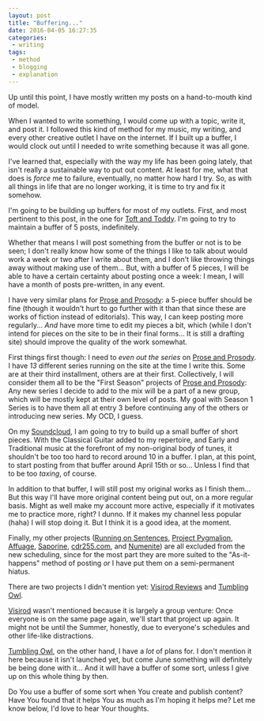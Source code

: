 ```yaml
---
layout: post
title: "Buffering..."
date: 2016-04-05 16:27:35
categories:
 - writing
tags:
 - method
 - blogging
 - explanation
---
```



Up until this point, I have mostly written my posts on a hand-to-mouth
kind of model.

When I wanted to write something, I would come up with a topic, write
it, and post it. I followed this kind of method for my music, my
writing, and every other creative outlet I have on the internet. If I
built up a buffer, I would clock out until I needed to write something
because it was all gone.

I've learned that, especially with the way my life has been going
lately, that isn't really a sustainable way to put out content. At
least for me, what that does is *force* me to failure, eventually, no
matter how hard I try. So, as with all things in life that are no
longer working, it is time to try and fix it somehow.

I'm going to be building up buffers for most of my outlets. First, and
most pertinent to this post, in the one for [Toft and Toddy][toft]. I'm
going to try to maintain a buffer of 5 posts, indefinitely. 

Whether that means I will post something from the buffer or not is to
be seen; I don't really know how some of the things I like to talk
about would work a week or two after I write about them, and I don't
like throwing things away without making use of them... But, with a
buffer of 5 pieces, I will be able to have a certain certainty about
posting once a week: I mean, I will have a month of posts pre-written,
in any event.

I have very similar plans for [Prose and Prosody][prose]: a 5-piece
buffer should be fine (though it wouldn't hurt to go further with it
than that since these are works of fiction instead of
editorials). This way, I can keep posting more regularly... *And* have
more time to edit my pieces a bit, which (while I don't intend for
pieces on the site to be in their final forms... It is still a
drafting site) should improve the quality of the work somewhat.

First things first though: I need to *even out the series* on
[Prose and Prosody][prose]. I have *13* different series running on
the site at the time I write this. Some are at their third
installment, others are at their first. Collectively, I will consider
them all to be the "First Season" projects of
[Prose and Prosody][prose]: Any new series I decide to add to the mix
will be a part of a new group, which will be mostly kept at their own
level of posts. My goal with Season 1 Series is to have them all at
entry 3 before continuing any of the others or introducing new
series. My OCD, I guess.

On my [Soundcloud][soundcloud], I am going to try to build up a small
buffer of short pieces. With the Classical Guitar added to my
repertoire, and Early and Traditional music at the forefront of my
non-original body of tunes, it shouldn't be too too hard to record
around 10 in a buffer. I plan, at this point, to start posting from
that buffer around April 15th or so... Unless I find that to be too
*taxing*, of course.

In addition to that buffer, I will still post my original works as I
finish them... But this way I'll have more original content being put
out, on a more regular basis. Might as well make my account more
active, especially if it motivates me to practice more, right? I
dunno. If it makes my channel less popular (haha) I will stop doing
it. But I think it is a good idea, at the moment.

Finally, my other projects ([Running on Sentences][running],
[Project Pygmalion][pyg], [Affuage][aff], [Saporine][saporine],
[cdr255.com][cdr255], and [Numenite][numenite]) are all excluded from
the new scheduling, since for the most part they are more suited to
the "As-it-happens" method of posting *or* I have put them on a
semi-permanent hiatus.

There are two projects I didn't mention yet:
[Visirod Reviews][visirod] and [Tumbling Owl][owl]. 

[Visirod][visirod] wasn't mentioned because it is largely a group
venture: Once everyone is on the same page again, we'll start that
project up again. It might not be until the Summer, honestly, due to
everyone's schedules and other life-like distractions.

[Tumbling Owl][owl], on the other hand, I have a *lot* of plans for. I
don't mention it here because it isn't launched yet, but come June
something will definitely be being done with it... And it will have a
buffer of some sort, unless I give up on this whole thing by then. 

Do You use a buffer of some sort when You create and publish content?
Have You found that it helps You as much as I'm hoping it helps me?
Let me know below, I'd love to hear Your thoughts.

[prose]: http://proseandprosody.com " "
[owl]: http://tumblingowl.com " "
[visirod]: http://visirod.com " "
[saporine]: http://saporine.com " "
[numenite]: http://numenite.com " "
[aff]: http://affuage.herokuapp.com " "
[pyg]: http://projectpygmalion.herokuapp.com " "
[cdr255]: http://cdr255.com " "
[running]: http://runningonsentences.com " "
[soundcloud]: http://soundcloud.com/cdr255 " "
[toft]: http://toftandtoddy.com " "
